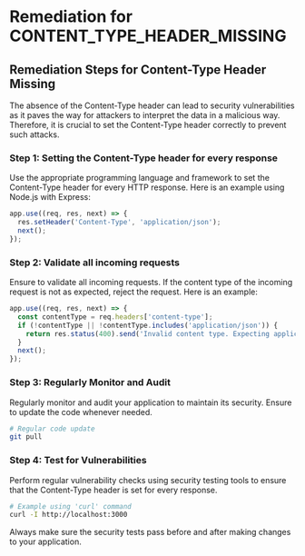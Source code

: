 # Remediation for CONTENT_TYPE_HEADER_MISSING

## Remediation Steps for Content-Type Header Missing

The absence of the Content-Type header can lead to security vulnerabilities as it paves the way for attackers to interpret the data in a malicious way. Therefore, it is crucial to set the Content-Type header correctly to prevent such attacks.

### Step 1: Setting the Content-Type header for every response

Use the appropriate programming language and framework to set the Content-Type header for every HTTP response. Here is an example using Node.js with Express:

```javascript
app.use((req, res, next) => {
  res.setHeader('Content-Type', 'application/json');
  next();
});
```

### Step 2: Validate all incoming requests

Ensure to validate all incoming requests. If the content type of the incoming request is not as expected, reject the request. Here is an example:

```javascript
app.use((req, res, next) => {
  const contentType = req.headers['content-type'];
  if (!contentType || !contentType.includes('application/json')) {
    return res.status(400).send('Invalid content type. Expecting application/json');
  }
  next();
});
```

### Step 3: Regularly Monitor and Audit

Regularly monitor and audit your application to maintain its security. Ensure to update the code whenever needed.

```bash
# Regular code update
git pull
```

### Step 4: Test for Vulnerabilities

Perform regular vulnerability checks using security testing tools to ensure that the Content-Type header is set for every response.

```bash
# Example using 'curl' command
curl -I http://localhost:3000
```

Always make sure the security tests pass before and after making changes to your application.
